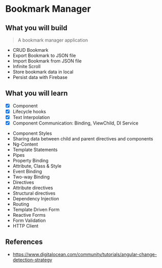 # Bookmark Manager

## What you will build

> A bookmark manager application

- CRUD Bookmark
- Export Bookmark to JSON file
- Import Bookmark from JSON file
- Infinite Scroll
- Store bookmark data in local
- Persist data with Firebase

## What you will learn

- [x] Component
- [x] Lifecycle hooks
- [x] Text Interpolation
- [x] Component Communication: Binding, ViewChild, DI Service
- Component Styles
- Sharing data between child and parent directives and components
- Ng-Content
- Template Statements
- Pipes
- Property Binding
- Attribute, Class & Style
- Event Binding
- Two-way Binding
- Directives
- Attribute directives
- Structural directives
- Dependency Injection
- Routing
- Template Driven Form
- Reactive Forms
- Form Validation
- HTTP Client

## References

- https://www.digitalocean.com/community/tutorials/angular-change-detection-strategy
